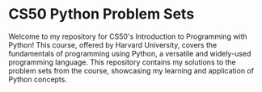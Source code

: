 # CS50 Python Problem Sets

Welcome to my repository for CS50's Introduction to Programming with Python! This course, offered by Harvard University, covers the fundamentals of programming using Python, a versatile and widely-used programming language.
This repository contains my solutions to the problem sets from the course, showcasing my learning and application of Python concepts.
